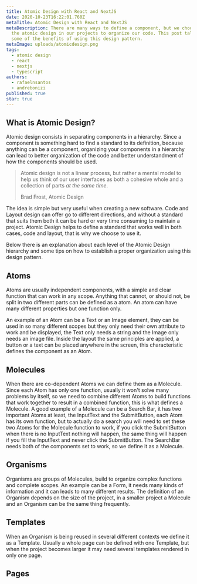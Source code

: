 ```yaml
---
title: Atomic Design with React and NextJS
date: 2020-10-23T16:22:01.760Z
metaTitle: Atomic Design with React and NextJS
metaDescription: There are many ways to define a component, but we choose to use
  the atomic design in our projects to organize our code. This post talks about
  some of the benefits of using this design pattern.
metaImage: uploads/atomicdesign.png
tags:
  - atomic design
  - react
  - nextjs
  - typescript
authors:
  - rafaelnsantos
  - andrebonizi
published: true
star: true
---
```

## What is Atomic Design?

Atomic design consists in separating components in a hierarchy. Since a component is something hard to find a standard to its definition, because anything can be a component, organizing your components in a hierarchy can lead to better organization of the code and better understandment of how the components should be used. 

> Atomic design is not a linear process, but rather a mental model to help us think of our user interfaces as both a cohesive whole and a collection of parts *at the same time*.
>
> Brad Frost, Atomic Design

The idea is simple but very useful when creating a new software. Code and Layout design can offer go to different directions, and without a standard that suits them both it can be hard or very time consuming to maintain a project. Atomic Design helps to define a standard that works well in both cases, code and layout, that is why we choose to use it.

Below there is an explanation about each level of the Atomic Design hierarchy and some tips on how to establish a proper organization using this design pattern.

## Atoms

Atoms are usually independent components, with a simple and clear function that can work in any scope. Anything that cannot, or should not, be split in two different parts can be defined as a atom. An atom can have many different properties but one function only. 

An example of an Atom can be a Text or an Image element, they can be used in so many different scopes but they only need their own attribute to work and be displayed, the Text only needs a string and the Image only needs an image file. Inside the layout the same principles are applied, a button or a text can be placed anywhere in the screen, this characteristic defines the component as an Atom.

## Molecules

When there are co-dependent Atoms we can define them as a Molecule. Since each Atom has only one function, usually it won't solve many problems by itself, so we need to combine different Atoms to build functions that work together to result in a combined function, this is what defines a Molecule. A good example of a Molecule can be a Search Bar, it has two important Atoms at least, the InputText and the SubmitButton, each Atom has its own function, but to actually do a search you will need to set these two Atoms for the Molecule function to work, if you click the SubmitButton when there is no InputText nothing will happen, the same thing will happen if you fill the InputText and never click the SubmitButton. The SearchBar needs both of the components set to work, so we define it as a Molecule. 



## Organisms

Organisms are groups of Molecules, build to organize complex functions and complete scopes. An example can be a Form, it needs many kinds of information and it can leads to many different results.  The definition of an Organism depends on the size of the project, in a smaller project a Molecule and an Organism can be the same thing frequently.



## Templates

When an Organism is being reused in several different contexts we define it as a Template. Usually a whole page can be defined with one Template, but when the project becomes larger it may need several templates rendered in only one page.



## Pages